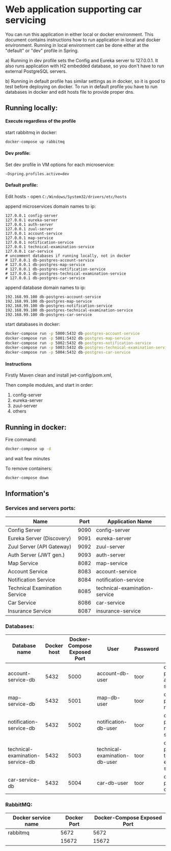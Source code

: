 # Web application supporting car servicing

You can run this application in either local or docker environment.
This document contains instructions how to run application in local and docker environment.
Running in local environment can be done either at the "default" or "dev" profile in Spring.

a) Running in dev profile sets the Config and Eureka server to 127.0.0.1.
It also runs application with H2 embedded database, so you don't have to run external PostgreSQL servers.

b) Running in default profile has similar settings as in docker, so it is good to test before deploying on docker. To run in default profile you have to run databases in docker and edit hosts file to provide proper dns.


## Running locally:

#### Execute regardless of the profile
start rabbitmq in docker:
```cmd
docker-compose up rabbitmq
```

#### Dev profile:
Set dev profile in VM options for each microservice:
```
-Dspring.profiles.active=dev
```

#### Default profile:
Edit hosts - open `C:/Windows/System32/drivers/etc/hosts`

append microservices domain names to ip:
```
127.0.0.1 config-server
127.0.0.1 eureka-server
127.0.0.1 auth-server
127.0.0.1 zuul-server
127.0.0.1 account-service
127.0.0.1 map-service
127.0.0.1 notification-service
127.0.0.1 technical-examination-service
127.0.0.1 car-service
# uncomment databases if running locally, not in docker
# 127.0.0.1 db-postgres-account-service
# 127.0.0.1 db-postgres-map-service
# 127.0.0.1 db-postgres-notification-service
# 127.0.0.1 db-postgres-technical-examination-service
# 127.0.0.1 db-postgres-car-service
```
append database domain names to ip:
```
192.168.99.100 db-postgres-account-service
192.168.99.100 db-postgres-map-service
192.168.99.100 db-postgres-notification-service
192.168.99.100 db-postgres-technical-examination-service
192.168.99.100 db-postgres-car-service
```

start databases in docker:
```cmd
docker-compose run -p 5000:5432 db-postgres-account-service
docker-compose run -p 5001:5432 db-postgres-map-service
docker-compose run -p 5002:5432 db-postgres-notification-service
docker-compose run -p 5003:5432 db-postgres-technical-examination-service
docker-compose run -p 5004:5432 db-postgres-car-service
```

#### Instructions
Firstly Maven clean and install jwt-config/pom.xml,

Then compile modules, and start in order:
1. config-server
1. eureka-server
1. zuul-server
1. others


## Running in docker:
Fire command:
```cmd
docker-compose up -d
```
and wait few minutes

To remove containers:
```cmd
docker-compose down
```

## Information's
### Services and servers ports:
| Name | Port | Application Name |
| --- | --- | --- |
| Config Server | 9090 | config-server |
| Eureka Server (Discovery) | 9091 | eureka-server |
| Zuul Server (API Gateway) | 9092 | zuul-server |
| Auth Server (JWT gen.) | 9093 | auth-server |
| Map Service | 8082 | map-service |
| Account Service | 8083 | account-service |
| Notification Service | 8084 | notification-service |
| Technical Examination Service | 8085 | technical-examination-service |
| Car Service | 8086 | car-service |
| Insurance Service | 8087 | insurance-service |

### Databases:
| Database name | Docker host | Docker-Compose Exposed Port | User | Password | Docker service name |
| --- | --- | --- | --- | --- | --- |
| account-service-db | 5432 | 5000 | account-db-user | toor | db-postgres-account-service |
| map-service-db | 5432 | 5001 | map-db-user | toor | db-postgres-map-service |
| notification-service-db | 5432 | 5002 | notification-db-user | toor | db-postgres-notification-service |
| technical-examination-service-db | 5432 | 5003 | technical-examination-db-user | toor | db-postgres-technical-examination-service |
| car-service-db | 5432 | 5004 | car-db-user | toor | db-postgres-car-service |

### RabbitMQ:
| Docker service name | Docker Port | Docker-Compose Exposed Port | 
| --- | --- | --- | 
| rabbitmq | 5672 | 5672 | 
| | 15672 | 15672 | 